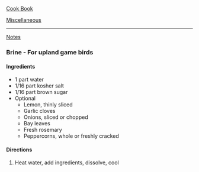[Cook Book](https://github.com/vmsmith/CookBook/blob/master/README.md)  

[Miscellaneous](https://github.com/vmsmith/CookBook/blob/master/miscellaneous.md)   

-----   

[Notes](https://github.com/vmsmith/CookBook/blob/master/notes.md)   

### Brine - For upland game birds  

#### Ingredients  
* 1 part water  
* 1/16 part kosher salt  
* 1/16 part brown sugar   
* Optional  
  * Lemon, thinly sliced
  * Garlic cloves
  * Onions, sliced or chopped
  * Bay leaves
  * Fresh rosemary
  * Peppercorns, whole or freshly cracked

#### Directions   
1. Heat water, add ingredients, dissolve, cool  
